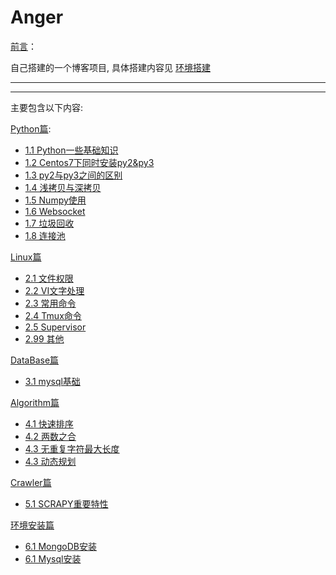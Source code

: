 # Anger

[前言](./source/preface.md)：

自己搭建的一个博客项目, 具体搭建内容见 [环境搭建](./source/build_environment.md)

---
---

主要包含以下内容:

[Python篇](./source/Python/Python.rst):
- [1.1 Python一些基础知识](./source/Python/A0001_Basic_Info.md)
- [1.2 Centos7下同时安装py2&py3](./source/Python/A0002_centos7_install_py2&py3.md)
- [1.3 py2与py3之间的区别](./source/Python/A0003_diff_py2&py3.md)
- [1.4 浅拷贝与深拷贝](./source/Python/A0004_copy.md)
- [1.5 Numpy使用](./source/Python/A0005_Numpy.md)
- [1.6 Websocket](./source/Python/A0006_Websocket.md)
- [1.7 垃圾回收](./source/Python/A0007_GC.md)
- [1.8 连接池](./source/Python/A0008_pool.md)

[Linux篇](./source/Linux/Linux.rst)
- [2.1 文件权限](./source/Linux/B01_FileAuthority.md)
- [2.2 VI文字处理](./source/Linux/B02_VI.md)
- [2.3 常用命令](./source/Linux/B03_BasicCommand.md)
- [2.4 Tmux命令](./source/Linux/B04_Tmux.md)
- [2.5 Supervisor](./source/Linux/B05_Supervisor.md)
- [2.99 其他](./source/Linux/B99_Other.md)

[DataBase篇](./source/DataBase/DataBase.rst)
- [3.1 mysql基础](./source/DataBase/C01_MysqlBasic.md)

[Algorithm篇](./source/Algorithm/Algorithm.rst)
- [4.1 快速排序](./source/Algorithm/D01_QuickSort.md)
- [4.2 两数之合](./source/Algorithm/D02_TwoSum.md)
- [4.3 无重复字符最大长度](./source/Algorithm/D03_RepeatStr.md)
- [4.3 动态规划](./source/Algorithm/D04_DynamicProgramming.md)

[Crawler篇](./source/Crawler/Crawler.rst)
- [5.1 SCRAPY重要特性](./source/Crawler/E01_ImportantFeature.md)

[环境安装篇](./source/EnvironmentInstall/EnvironmentInstall.rst)
- [6.1 MongoDB安装](./source/EnvironmentInstall/F01_MongoDB.md)
- [6.1 Mysql安装](./source/EnvironmentInstall/F02_Mysql.md)
